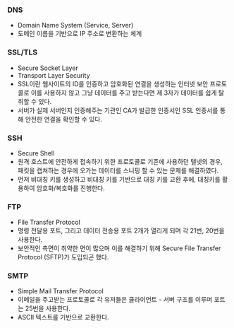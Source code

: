 ### DNS
- Domain Name System (Service, Server)
- 도메인 이름을 기반으로 IP 주소로 변환하는 체계
### SSL/TLS
- Secure Socket Layer
- Transport Layer Security
- SSL이란 웹사이트의 ID를 인증하고 암호화된 연결을 생성하는 인터넷 보안 프로토콜로 이를 사용하지 않고 그냥 데이터를 주고 받는다면 제 3자가 데이터를 쉽게 탈취할 수 있다.
- 서버가 실제 서버인지 인증해주는 기관인 CA가 발급한 인증서인 SSL 인증서를 통해 안전한 연결을 확인할 수 있다.
### SSH
- Secure Shell
- 원격 호스트에 안전하게 접속하기 위한 프로토콜로 기존에 사용하던 텔넷의 경우, 패킷을 캡쳐하는 경우에 오가는 데이터를 스니핑 할 수 있는 문제를 해결하였다.
- 먼저 비대칭 키를 생성하고 비대칭 키를 기반으로 대칭 키를 교환 후에, 대칭키를 활용하여 암호화/복호화를 진행한다.
### FTP
- File Transfer Protocol
- 명령 전달용 포트, 그리고 데이터 전송용 포트 2개가 열리게 되며 각 21번, 20번을 사용한다.
- 보안적인 측면이 취약한 면이 많으며 이를 해결하기 위해 Secure File Transfer Protocol (SFTP)가 도입되곤 했다.
### SMTP
- Simple Mail Transfer Protocol
- 이메일을 주고받는 프로토콜로 각 유저들은 클라이언트 - 서버 구조를 이루며 포트는 25번을 사용한다.
- ASCII 텍스트를 기반으로 교환한다.
